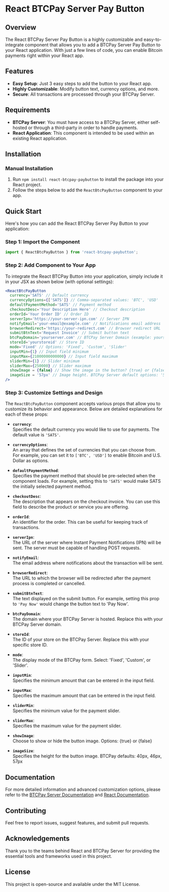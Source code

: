 # React BTCPay Server Pay Button

## Overview

The React BTCPay Server Pay Button is a highly customizable and easy-to-integrate component that allows you to add a BTCPay Server Pay Button to your React application. With just a few lines of code, you can enable Bitcoin payments right within your React app.

## Features

- **Easy Setup**: Just 3 easy steps to add the button to your React app.
- **Highly Customizable**: Modify button text, currency options, and more.
- **Secure**: All transactions are processed through your BTCPay Server.

## Requirements

- **BTCPay Server**: You must have access to a BTCPay Server, either self-hosted or through a third-party in order to handle payments.
- **React Application**: This component is intended to be used within an existing React application.

## Installation

### Manual Installation

1. Run `npm install react-btcpay-paybutton` to install the package into your React project.
2. Follow the steps below to add the `ReactBtcPayButton` component to your app.

## Quick Start

Here's how you can add the React BTCPay Server Pay Button to your application:

### Step 1: Import the Component

```jsx
import { ReactBtcPayButton } from 'react-btcpay-paybutton';
```

### Step 2: Add Component to Your App

To integrate the React BTCPay Button into your application, simply include it in your JSX as shown below (with optional settings):

```jsx
<ReactBtcPayButton
  currency='SATS' // Default currency
  currencyOptions={['SATS']} // Comma-separated values: 'BTC', 'USD'
  defaultPaymentMethod='SATS' // Payment method
  checkoutDesc='Your Description Here' // Checkout description
  orderId='Your Order ID' // Order ID
  serverIpn='https://your-server-ipn.com' // Server IPN
  notifyEmail='your-email@example.com' // Notifications email address
  browserRedirect='https://your-redirect.com' // Browser redirect URL
  submitBtnText='Request Invoice' // Submit button text
  btcPayDomain='yourserver.com' // BTCPay Server Domain (example: yourserver.com)
  storeId='yourstoreid' // Store ID
  mode='Fixed' // Options: 'Fixed', 'Custom', 'Slider'
  inputMin={1} // Input field minimum
  inputMax={21000000000000} // Input field maximum
  sliderMin={1} // Slider minimum
  sliderMax={250000} // Slider maximum
  showImage = {false} // Show the image in the button? {true} or {false}
  imageSize = '57px' // Image height. BTCPay Server default options: '57px', '46px', or '40px'
/>
```

### Step 3: Customize Settings and Design

The `ReactBtcPayButton` component accepts various props that allow you to customize its behavior and appearance. Below are detailed explanations for each of these props:

- **`currency`**:  
  Specifies the default currency you would like to use for payments. The default value is `'SATS'`.

- **`currencyOptions`**:  
  An array that defines the set of currencies that you can choose from. For example, you can set it to `['BTC', 'USD']` to enable Bitcoin and U.S. Dollar as options.

- **`defaultPaymentMethod`**:  
  Specifies the payment method that should be pre-selected when the component loads. For example, setting this to `'SATS'` would make SATS the initially selected payment method.

- **`checkoutDesc`**:  
  The description that appears on the checkout invoice. You can use this field to describe the product or service you are offering.

- **`orderId`**:  
  An identifier for the order. This can be useful for keeping track of transactions.

- **`serverIpn`**:  
  The URL of the server where Instant Payment Notifications (IPN) will be sent. The server must be capable of handling POST requests.

- **`notifyEmail`**:  
  The email address where notifications about the transaction will be sent.

- **`browserRedirect`**:  
  The URL to which the browser will be redirected after the payment process is completed or cancelled.

- **`submitBtnText`**:  
  The text displayed on the submit button. For example, setting this prop to `'Pay Now'` would change the button text to 'Pay Now'.

- **`btcPayDomain`**:  
  The domain where your BTCPay Server is hosted. Replace this with your BTCPay Server domain.

- **`storeId`**:  
  The ID of your store on the BTCPay Server. Replace this with your specific store ID.

- **`mode`**:  
  The display mode of the BTCPay form. Select: 'Fixed', 'Custom', or 'Slider'.

- **`inputMin`**:  
  Specifies the minimum amount that can be entered in the input field.

- **`inputMax`**:  
  Specifies the maximum amount that can be entered in the input field.

- **`sliderMin`**:  
  Specifies the minimum value for the payment slider.

- **`sliderMax`**:  
  Specifies the maximum value for the payment slider.

- **`showImage`**:  
  Choose to show or hide the button image. Options: {true} or {false}

- **`imageSize`**:  
  Specifies the height for the button image. BTCPay defaults: 40px, 46px, 57px


## Documentation

For more detailed information and advanced customization options, please refer to the [BTCPay Server Documentation](https://docs.btcpayserver.org/) and [React Documentation](https://legacy.reactjs.org/docs/getting-started.html).

## Contributing

Feel free to report issues, suggest features, and submit pull requests.

## Acknowledgements

Thank you to the teams behind React and BTCPay Server for providing the essential tools and frameworks used in this project.

## License

This project is open-source and available under the MIT License.